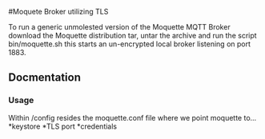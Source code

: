 #Moquete Broker utilizing TLS

To run a generic unmolested version of the Moquette MQTT Broker download the Moquette distribution tar, untar the archive and run the script bin/moquette.sh
this starts an un-encrypted local broker listening on port 1883.


## Docmentation
### Usage
Within /config resides the moquette.conf file where we point moquette to...
*keystore
*TLS port
*credentials



